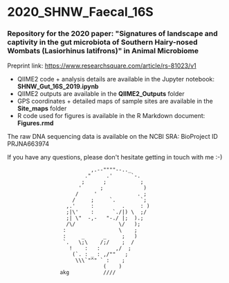 # 2020_SHNW_Faecal_16S
### Repository for the 2020 paper: "Signatures of landscape and captivity in the gut microbiota of Southern Hairy-nosed Wombats (Lasiorhinus latifrons)" in Animal Microbiome

Preprint link: https://www.researchsquare.com/article/rs-81023/v1

- QIIME2 code + analysis details are available in the Jupyter notebook: **SHNW_Gut_16S_2019.ipynb**
- QIIME2 outputs are available in the **QIIME2_Outputs** folder
- GPS coordinates + detailed maps of sample sites are available in the **Site_maps** folder
- R code used for figures is available in the R Markdown document: **Figures.rmd**

The raw DNA sequencing data is available on the NCBI SRA: BioProject ID PRJNA663974

If you have any questions, please don't hesitate getting in touch with me :-)


                               ,.--""""--.._
                             ."     .'      `-.
                            ;      ;           ;
                           '      ;             )
                          /     '             . ;
                         /     ;     `.        `;
                       ,.'     :         .     : )
                       ;|\'    :      `./|) \  ;/
                       ;| \"  -,-   "-./ |;  ).;
                       /\/              \/   );
                      :                 \    ;
                      :     _      _     ;   )
                      `.   \;\    /;/    ;  /
                        !    :   :     ,/  ;
                         (`. : _ : ,/""   ;
                          \\\`"^" ` :    ;
                                   (    )
                     akg           ////

